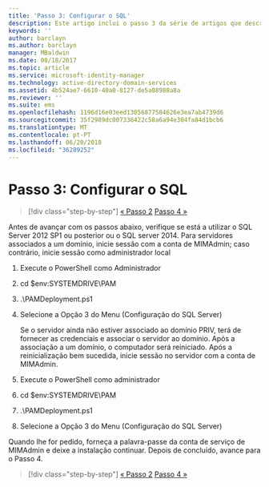 ```yaml
---
title: 'Passo 3: Configurar o SQL'
description: Este artigo inclui o passo 3 da série de artigos que descreve como configurar o Privileged Identity Manager através de scripts e os passos de configuração do SQL Server.
keywords: ''
author: barclayn
ms.author: barclayn
manager: MBaldwin
ms.date: 08/18/2017
ms.topic: article
ms.service: microsoft-identity-manager
ms.technology: active-directory-domain-services
ms.assetid: 4b524ae7-6610-40a0-8127-de5a08988a8a
ms.reviewer: ''
ms.suite: ems
ms.openlocfilehash: 1196d16e03eed13056877584626e3ea7ab4739d6
ms.sourcegitcommit: 35f2989dc007336422c58a6a94e304fa84d1bcb6
ms.translationtype: MT
ms.contentlocale: pt-PT
ms.lasthandoff: 06/20/2018
ms.locfileid: "36289252"
---
```

# <a name="step-3-configuring-sql"></a>Passo 3: Configurar o SQL

> [!div class="step-by-step"]
> [« Passo 2](sp1-step2-configuring-corp-domain.md)
> [Passo 4 »](sp1-step4-configuring-sharepoint.md)

Antes de avançar com os passos abaixo, verifique se está a utilizar o SQL Server 2012 SP1 ou posterior ou o SQL server 2014. Para servidores associados a um domínio, inicie sessão com a conta de MIMAdmin; caso contrário, inicie sessão como administrador local
1. Execute o PowerShell como Administrador
2. cd $env:SYSTEMDRIVE\PAM
3. .\PAMDeployment.ps1
4. Selecione a Opção 3 do Menu (Configuração do SQL Server)

   Se o servidor ainda não estiver associado ao domínio PRIV, terá de fornecer as credenciais e associar o servidor ao domínio.
   Após a associação a um domínio, o computador será reiniciado. Após a reinicialização bem sucedida, inicie sessão no servidor com a conta de MIMAdmin.

5. Execute o PowerShell como administrador
6. cd $env:SYSTEMDRIVE\PAM
7. .\PAMDeployment.ps1
8. Selecione a Opção 3 do Menu (Configuração do SQL Server)

Quando lhe for pedido, forneça a palavra-passe da conta de serviço de MIMAdmin e deixe a instalação continuar. Depois de concluído, avance para o Passo 4.

> [!div class="step-by-step"]
> [« Passo 2](sp1-step2-configuring-corp-domain.md)
> [Passo 4 »](sp1-step4-configuring-sharepoint.md)
